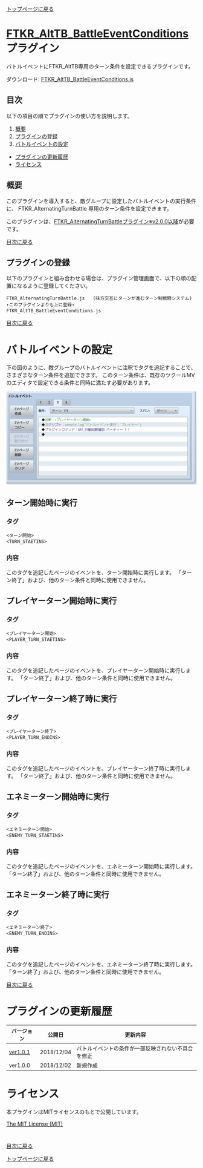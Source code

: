 [トップページに戻る](README.md)

# [FTKR_AltTB_BattleEventConditions](FTKR_AltTB_BattleEventConditions.js) プラグイン

バトルイベントにFTKR_AltTB専用のターン条件を設定できるプラグインです。

ダウンロード: [FTKR_AltTB_BattleEventConditions.js](https://raw.githubusercontent.com/futokoro/RPGMaker/master/FTKR_AltTB_BattleEventConditions.js)

## 目次

以下の項目の順でプラグインの使い方を説明します。
1. [概要](#概要)
2. [プラグインの登録](#プラグインの登録)
1. [バトルイベントの設定](#バトルイベントの設定)
* [プラグインの更新履歴](#プラグインの更新履歴)
* [ライセンス](#ライセンス)

## 概要

このプラグインを導入すると、敵グループに設定したバトルイベントの実行条件に、 FTKR_AlternatingTurnBattle 専用のターン条件を設定できます。

このプラグインは、[FTKR_AlternatingTurnBattleプラグイン※v2.0.0以降](FTKR_AlternatingTurnBattle.ja.md)が必要です。

[目次に戻る](#目次)

## プラグインの登録

以下のプラグインと組み合わせる場合は、プラグイン管理画面で、以下の順の配置になるように登録してください。
```
FTKR_AlternatingTurnBattle.js   (味方交互にターンが進むターン制戦闘システム)
↑このプラグインよりも上に登録↑
FTKR_AltTB_BattleEventConditions.js
```

[目次に戻る](#目次)

# バトルイベントの設定

下の図のように、敵グループのバトルイベントに注釈でタグを追記することで、さまざまなターン条件を追加できます。
このターン条件は、既存のツクールMVのエディタで設定できる条件と同時に満たす必要があります。

![画像](image/FTKR_AltTB_BattleEventConditions/n01_001.png)

## ターン開始時に実行
### タグ
```
<ターン開始>
<TURN_STAETINS>
```

### 内容
このタグを追記したページのイベントを、ターン開始時に実行します。
「ターン終了」および、他のターン条件と同時に使用できません。

## プレイヤーターン開始時に実行
### タグ
```
<プレイヤーターン開始>
<PLAYER_TURN_STAETINS>
```

### 内容
このタグを追記したページのイベントを、プレイヤーターン開始時に実行します。
「ターン終了」および、他のターン条件と同時に使用できません。

## プレイヤーターン終了時に実行
### タグ
```
<プレイヤーターン終了>
<PLAYER_TURN_ENDINS>
```

### 内容
このタグを追記したページのイベントを、プレイヤーターン終了時に実行します。
「ターン終了」および、他のターン条件と同時に使用できません。

## エネミーターン開始時に実行
### タグ
```
<エネミーターン開始>
<ENEMY_TURN_STAETINS>
```

### 内容
このタグを追記したページのイベントを、エネミーターン開始時に実行します。
「ターン終了」および、他のターン条件と同時に使用できません。

## エネミーターン終了時に実行
### タグ
```
<エネミーターン終了>
<ENEMY_TURN_ENDINS>
```

### 内容
このタグを追記したページのイベントを、エネミーターン終了時に実行します。
「ターン終了」および、他のターン条件と同時に使用できません。

[目次に戻る](#目次)

# プラグインの更新履歴

| バージョン | 公開日 | 更新内容 |
| --- | --- | --- |
| [ver1.0.1](FTKR_AltTB_BattleEventConditions.js) | 2018/12/04 | バトルイベントの条件が一部反映されない不具合を修正 |
| ver1.0.0 | 2018/12/02 | 新規作成 |

# ライセンス

本プラグインはMITライセンスのもとで公開しています。

[The MIT License (MIT)](https://opensource.org/licenses/mit-license.php)

#
[目次に戻る](#目次)

[トップページに戻る](README.md)